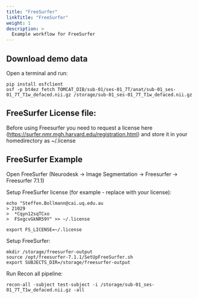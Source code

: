 ```yaml
---
title: "FreeSurfer"
linkTitle: "FreeSurfer"
weight: 1
description: >
  Example workflow for FreeSurfer
---
```


## Download demo data
Open a terminal and run:
```
pip install osfclient
osf -p bt4ez fetch TOMCAT_DIB/sub-01/ses-01_7T/anat/sub-01_ses-01_7T_T1w_defaced.nii.gz /storage/sub-01_ses-01_7T_T1w_defaced.nii.gz
```

## FreeSurfer License file:
Before using Freesurfer you need to request a license here (https://surfer.nmr.mgh.harvard.edu/registration.html) and store it in your homedirectory as ~/.license

## FreeSurfer Example
Open FreeSurfer (Neurodesk -> Image Segmentation -> Freesurfer -> Freesurfer 7.1.1)

Setup FreeSurfer license (for example - replace with your license):
```
echo "Steffen.Bollmann@cai.uq.edu.au
> 21029
>  *Cqyn12sqTCxo
>  FSxgcvGkNR59Y" >> ~/.license

export FS_LICENSE=~/.license 
```

Setup FreeSurfer:
```
mkdir /storage/freesurfer-output
source /opt/freesurfer-7.1.1/SetUpFreeSurfer.sh
export SUBJECTS_DIR=/storage/freesurfer-output
```

Run Recon all pipeline:
```
recon-all -subject test-subject -i /storage/sub-01_ses-01_7T_T1w_defaced.nii.gz -all
```